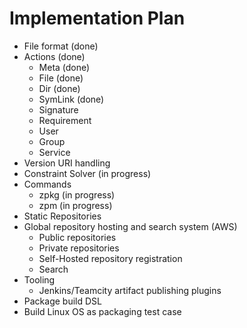 Implementation Plan
===================

- File format (done)
- Actions (done)
	- Meta (done)
	- File (done)
	- Dir (done)
	- SymLink (done)
	- Signature
	- Requirement
	- User
	- Group
	- Service
- Version URI handling
- Constraint Solver (in progress)
- Commands
    - zpkg (in progress)
    - zpm (in progress)
- Static Repositories
- Global repository hosting and search system (AWS)
	- Public repositories
	- Private repositories
	- Self-Hosted repository registration
	- Search
- Tooling
	- Jenkins/Teamcity artifact publishing plugins
- Package build DSL
- Build Linux OS as packaging test case
